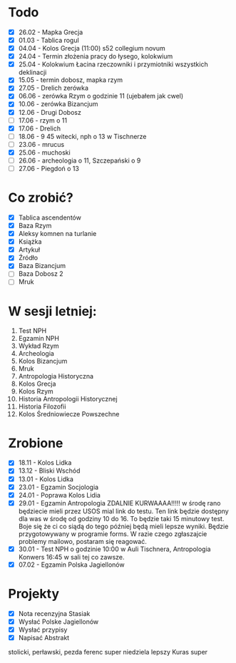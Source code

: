 # Todo
- [x] 26.02 - Mapka Grecja
- [x] 01.03 - Tablica rogul
- [x] 04.04 - Kolos Grecja (11:00) s52 collegium novum 
- [x] 24.04 - Termin złożenia pracy do łysego, kolokwium 
- [x] 25.04 - Kolokwium Łacina rzeczowniki i przymiotniki wszystkich deklinacji
- [x] 15.05 - termin dobosz, mapka rzym
- [x] 27.05 - Drelich zerówka
- [x] 06.06 - zerówka Rzym o godzinie 11 (ujebałem jak cwel)
- [x] 10.06 - zerówka Bizancjum
- [x] 12.06 - Drugi Dobosz
- [ ] 17.06 - rzym o 11
- [x] 17.06 - Drelich
- [ ] 18.06 - 9 45 witecki, nph o 13 w Tischnerze 
- [ ] 23.06 - mrucus
- [x] 25.06 - muchoski 
- [ ] 26.06 - archeologia o 11, Szczepański o 9 
- [ ] 27.06 - Piegdoń o 13
# Co zrobić?
- [x] Tablica ascendentów
- [x] Baza Rzym
- [x] Aleksy komnen na turlanie
- [x] Książka 
- [x] Artykuł
- [x] Źródło
- [x] Baza Bizancjum
- [ ] Baza Dobosz 2
- [ ] Mruk
# W sesji letniej:
1. Test NPH
2. Egzamin NPH
3. Wykład Rzym
4. Archeologia
5. Kolos Bizancjum
6. Mruk
7. Antropologia Historyczna
8. Kolos Grecja
9. Kolos Rzym
10. Historia Antropologii Historycznej
11. Historia Filozofii
12. Kolos Średniowiecze Powszechne
# Zrobione
- [x] 18.11 - Kolos Lidka
- [x] 13.12 - Bliski Wschód
- [x] 13.01 - Kolos Lidka
- [x] 23.01 - Egzamin Socjologia
- [x] 24.01 - Poprawa Kolos Lidia 
- [x] 29.01 - Egzamin Antropologia ZDALNIE KURWAAAA!!!!! w środę rano będziecie mieli przez USOS mial link do testu. Ten link będzie dostępny dla was w środę od godziny 10 do 16. To będzie taki 15 minutowy test. Boje się że ci co siądą do tego później będą mieli lepsze wyniki. Będzie przygotowywany w programie forms. W razie czego zgłaszajcie problemy mailowo, postaram się reagować.  
- [x] 30.01 - Test NPH o godzinie 10:00 w Auli Tischnera, Antropologia Konwers 16:45 w sali tej co zawsze.  
- [x] 07.02 - Egzamin Polska Jagiellonów
# Projekty
- [x] Nota recenzyjna Stasiak
- [x] Wysłać Polske Jagiellonów
- [x] Wysłać przypisy
- [x] Napisać Abstrakt

stolicki, perławski, pezda
ferenc super
niedziela lepszy 
Kuras super
